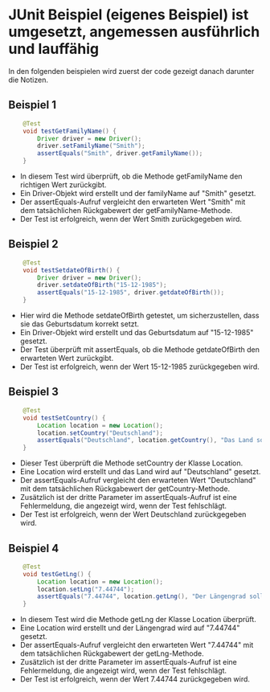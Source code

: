 # JUnit Beispiel (eigenes Beispiel) ist umgesetzt, angemessen ausführlich und lauffähig

In den folgenden beispielen wird zuerst der code gezeigt danach darunter die Notizen.


## Beispiel 1
```java
    @Test
    void testGetFamilyName() {
        Driver driver = new Driver();
        driver.setFamilyName("Smith");
        assertEquals("Smith", driver.getFamilyName());
    }
```

* In diesem Test wird überprüft, ob die Methode getFamilyName den richtigen Wert zurückgibt.
* Ein Driver-Objekt wird erstellt und der familyName auf "Smith" gesetzt.
* Der assertEquals-Aufruf vergleicht den erwarteten Wert "Smith" mit dem tatsächlichen Rückgabewert der getFamilyName-Methode.
* Der Test ist erfolgreich, wenn der Wert Smith zurückgegeben wird.

## Beispiel 2
```java
    @Test
    void testSetdateOfBirth() {
        Driver driver = new Driver();
        driver.setdateOfBirth("15-12-1985");
        assertEquals("15-12-1985", driver.getdateOfBirth());
    }
```
* Hier wird die Methode setdateOfBirth getestet, um sicherzustellen, dass sie das Geburtsdatum korrekt setzt.
* Ein Driver-Objekt wird erstellt und das Geburtsdatum auf "15-12-1985" gesetzt.
* Der Test überprüft mit assertEquals, ob die Methode getdateOfBirth den erwarteten Wert zurückgibt.
* Der Test ist erfolgreich, wenn der Wert 15-12-1985 zurückgegeben wird.


## Beispiel 3
```java
    @Test
    void testSetCountry() {
        Location location = new Location();
        location.setCountry("Deutschland");
        assertEquals("Deutschland", location.getCountry(), "Das Land sollte auf Deutschland eingestellt werden.");
    }
```

* Dieser Test überprüft die Methode setCountry der Klasse Location.
* Eine Location wird erstellt und das Land wird auf "Deutschland" gesetzt.
* Der assertEquals-Aufruf vergleicht den erwarteten Wert "Deutschland" mit dem tatsächlichen Rückgabewert der getCountry-Methode.
* Zusätzlich ist der dritte Parameter im assertEquals-Aufruf ist eine Fehlermeldung, die angezeigt wird, wenn der Test fehlschlägt.
* Der Test ist erfolgreich, wenn der Wert Deutschland zurückgegeben wird.


## Beispiel 4
```java
    @Test
    void testGetLng() {
        Location location = new Location();
        location.setLng("7.44744");
        assertEquals("7.44744", location.getLng(), "Der Längengrad sollte 7.44744 sein.");
    }
```

* In diesem Test wird die Methode getLng der Klasse Location überprüft.
* Eine Location wird erstellt und der Längengrad wird auf "7.44744" gesetzt.
* Der assertEquals-Aufruf vergleicht den erwarteten Wert "7.44744" mit dem tatsächlichen Rückgabewert der getLng-Methode.
* Zusätzlich ist der dritte Parameter im assertEquals-Aufruf ist eine Fehlermeldung, die angezeigt wird, wenn der Test fehlschlägt.
* Der Test ist erfolgreich, wenn der Wert 7.44744 zurückgegeben wird.